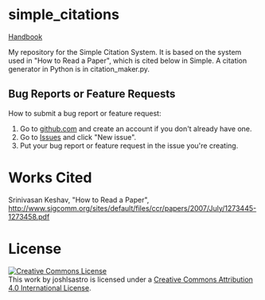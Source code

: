 # simple_citations

[Handbook](https://joshlsastro.github.io/simple_citations)

My repository for the Simple Citation System. It is based on the system used in "How to Read a Paper", which is cited below in Simple. A citation generator in Python is in citation_maker.py.

## Bug Reports or Feature Requests

How to submit a bug report or feature request:
1. Go to [github.com](https://github.com) and create an account if you don't already have one.
2. Go to [Issues](https://github.com/joshlsastro/simple_citations/issues) and click "New issue".
3. Put your bug report or feature request in the issue you're creating.

# Works Cited

Srinivasan Keshav, "How to Read a Paper", <http://www.sigcomm.org/sites/default/files/ccr/papers/2007/July/1273445-1273458.pdf>

# License

[![Creative Commons License](https://i.creativecommons.org/l/by/4.0/88x31.png)](http://creativecommons.org/licenses/by/4.0/)  
This work by joshlsastro is licensed under a [Creative Commons Attribution 4.0 International License](http://creativecommons.org/licenses/by/4.0/).
